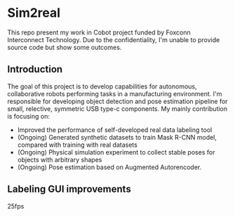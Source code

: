 # Sim2real
This repo present my work in Cobot project funded by Foxconn Interconnect Technology. Due to the confidentiality, I'm unable to provide source code but show some outcomes.

## Introduction
The goal of this project is to develop capabilities for autonomous, collaborative robots performing tasks in a manufacturing environment. I'm responsible for developing object detection and pose estimation pipeline for small, relective, symmetric USB type-c components. My mainly contribution is focusing on:
* Improved the performance of self-developed real data labeling tool
* (Ongoing) Generated synthetic datasets to train Mask R-CNN model, compared with training with real datasets
* (Ongoing) Physical simulation experiment to collect stable poses for objects with arbitrary shapes
* (Ongoing) Pose estimation based on Augmented Autorencoder.

## Labeling GUI improvements
25fps

